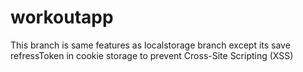 # workoutapp
This branch is same features as localstorage branch except its save refressToken in cookie storage to prevent Cross-Site Scripting (XSS) 
